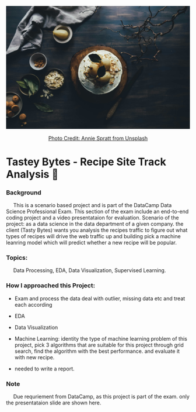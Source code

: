 <div align="center">
  <img src="annie-spratt-food.jpg" alt="Source: Unsplash" width= 750ptx> 
  
  [Photo Credit: Annie Spratt from Unsplash](URL "https://unsplash.com/photos/white-and-brown-dish-on-brown-plate-R3LcfTvcGWY")
</div>

    
# Tastey Bytes - Recipe Site Track Analysis 🚧

### Background 
&nbsp;&nbsp;&nbsp;&nbsp; This is a scenario based project and is part of the DataCamp Data Science Professional Exam. This section of the exam include an end-to-end coding project and a video presentataion for evaluation. 
Scenario of the project: as a data science in the data department of a given company. the client (Tasty Bytes) wants you analysis the recipes traffic to figure out what types of recipes will drive the web traffic up and building pick a machine leanring model which will predict whether a new recipe will be popular. 

### Topics:
&nbsp;&nbsp;&nbsp;&nbsp; Data Processing, EDA, Data Visualization, Supervised Learning. 

### How I approached this Project:
- Exam and process the data deal with outlier, missing data etc and treat each according
- EDA
- Data Visualization
- Machine Learning: identity the type of machine learning problem of this project, pick 3 algorithms that are suitable for this project through grid search, find the algorithm with the best performance. and evaluate it with new recipe.

- needed to write a report. 

### Note
&nbsp;&nbsp;&nbsp;&nbsp; Due requriement from DataCamp, as this project is part of the exam. only the presentataion slide are shown here. 
